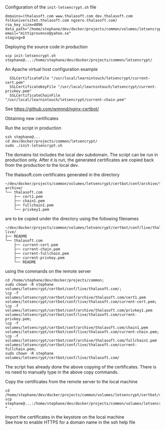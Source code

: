 Configuration of the `init-letsencrypt.sh` file
```  
domains=(thalasoft.com www.thalasoft.com dev.thalasoft.com folkuniversitet.thalasoft.com ngzero.thalasoft.com)
rsa_key_size=4096
data_path="/home/stephane/dev/docker/projects/common/volumes/letsencrypt/certbot"
email="mittiprovence@yahoo.se"
staging=0
```  

Deploying the source code in production
```  
scp init-letsencrypt.sh stephane@...:/home/stephane/dev/docker/projects/common/letsencrypt/
```  

An Apache virtual host configuration example
```  
  SSLCertificateFile "/usr/local/learnintouch/letsencrypt/current-cert.pem"
  SSLCertificateKeyFile "/usr/local/learnintouch/letsencrypt/current-privkey.pem"
  SSLCertificateChainFile "/usr/local/learnintouch/letsencrypt/current-chain.pem"
```  

See https://github.com/wmnnd/nginx-certbot/


Obtaining new certificates

Run the script in production
```  
ssh stephane@...
cd dev/docker/projects/common/letsencrypt/
sudo ./init-letsencrypt.sh
```
The domains list includes the local dev subdomain. The script can be run in production only.
After it is run, the generated certificates are copied back from the production to the local dev.

The thalasoft.com certificates generated in the directory
```  
~/dev/docker/projects/common/volumes/letsencrypt/certbot/conf/archive/thalasoft.com
archive/
└── thalasoft.com
    ├── cert1.pem
    ├── chain1.pem
    ├── fullchain1.pem
    └── privkey1.pem
```  
are to be copied under the directory using the following filenames
```  
~/dev/docker/projects/common/volumes/letsencrypt/certbot/conf/live/thalasoft.com
live/
├── README
└── thalasoft.com
    ├── current-cert.pem
    ├── current-chain.pem
    ├── current-fullchain.pem
    ├── current-privkey.pem
    └── README
```  

using the commands on the remote server
```  
cd /home/stephane/dev/docker/projects/common;
sudo chown -R stephane volumes/letsencrypt/certbot/conf/live/thalasoft.com/;
\cp -f volumes/letsencrypt/certbot/conf/archive/thalasoft.com/cert1.pem volumes/letsencrypt/certbot/conf/live/thalasoft.com/current-cert.pem;
\cp -f volumes/letsencrypt/certbot/conf/archive/thalasoft.com/privkey1.pem volumes/letsencrypt/certbot/conf/live/thalasoft.com/current-privkey.pem;
\cp -f volumes/letsencrypt/certbot/conf/archive/thalasoft.com/chain1.pem volumes/letsencrypt/certbot/conf/live/thalasoft.com/current-chain.pem;
\cp -f volumes/letsencrypt/certbot/conf/archive/thalasoft.com/fullchain1.pem volumes/letsencrypt/certbot/conf/live/thalasoft.com/current-fullchain.pem;
sudo chown -R stephane volumes/letsencrypt/certbot/conf/live/thalasoft.com/
```  
The script has already done the above copying of the certificates. There is no need to manually type in the above copy commands.

Copy the certificates from the remote server to the local machine
```  
cd /home/stephane/dev/docker/projects/common/volumes/letsencrypt/certbot/conf/live/thalasoft.com;
scp stephane@...:/home/stephane/dev/docker/projects/common/volumes/letsencrypt/certbot/conf/live/thalasoft.com/current-* .
```  

Import the certificates in the keystore on the local machine  
See how to enable HTTPS for a domain name in the ssh help file
